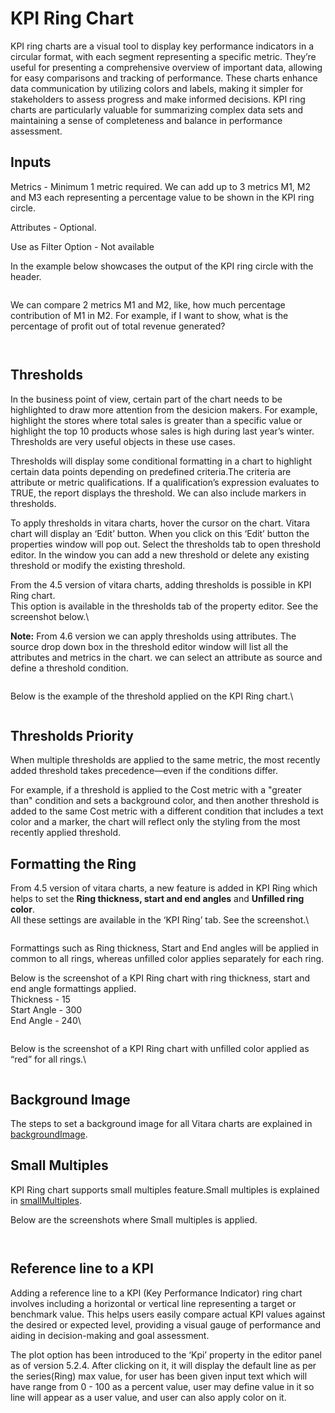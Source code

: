# KPI Ring Chart

KPI ring charts are a visual tool to display key performance indicators in a circular format, with each segment representing a specific metric. They’re useful for presenting a comprehensive overview of important data, allowing for easy comparisons and tracking of performance. These charts enhance data communication by utilizing colors and labels, making it simpler for stakeholders to assess progress and make informed decisions. KPI ring charts are particularly valuable for summarizing complex data sets and maintaining a sense of completeness and balance in performance assessment.

## Inputs <a href="#inputs" id="inputs"></a>

Metrics - Minimum 1 metric required. We can add up to 3 metrics M1, M2 and M3 each representing a percentage value to be shown in the KPI ring circle.

Attributes - Optional.

Use as Filter Option - Not available

In the example below showcases the output of the KPI ring circle with the header.

<figure><img src="../.gitbook/assets/KpiRing.png" alt=""><figcaption></figcaption></figure>

We can compare 2 metrics M1 and M2, like, how much percentage contribution of M1 in M2. For example, if I want to show, what is the percentage of profit out of total revenue generated?

<figure><img src="../.gitbook/assets/KPIRing1.png" alt=""><figcaption></figcaption></figure>

<figure><img src="../.gitbook/assets/KPIRing2.png" alt=""><figcaption></figcaption></figure>

## Thresholds <a href="#thresholds" id="thresholds"></a>

In the business point of view, certain part of the chart needs to be highlighted to draw more attention from the desicion makers. For example, highlight the stores where total sales is greater than a specific value or highlight the top 10 products whose sales is high during last year’s winter. Thresholds are very useful objects in these use cases.

Thresholds will display some conditional formatting in a chart to highlight certain data points depending on predefined criteria.The criteria are attribute or metric qualifications. If a qualification’s expression evaluates to TRUE, the report displays the threshold. We can also include markers in thresholds.

To apply thresholds in vitara charts, hover the cursor on the chart. Vitara chart will display an ‘Edit’ button. When you click on this ‘Edit’ button the properties window will pop out. Select the thresholds tab to open threshold editor. In the window you can add a new threshold or delete any existing threshold or modify the existing threshold.

From the 4.5 version of vitara charts, adding thresholds is possible in KPI Ring chart.\
This option is available in the thresholds tab of the property editor. See the screenshot below.\


**Note:** From 4.6 version we can apply thresholds using attributes. The source drop down box in the threshold editor window will list all the attributes and metrics in the chart. we can select an attribute as source and define a threshold condition.&#x20;

<figure><img src="../.gitbook/assets/KPIRing5.png" alt=""><figcaption></figcaption></figure>

Below is the example of the threshold applied on the KPI Ring chart.\


<figure><img src="../.gitbook/assets/KPIRing6.png" alt=""><figcaption></figcaption></figure>

## Thresholds Priority

When multiple thresholds are applied to the same metric, the most recently added threshold takes precedence—even if the conditions differ.

For example, if a threshold is applied to the Cost metric with a "greater than" condition and sets a background color, and then another threshold is added to the same Cost metric with a different condition that includes a text color and a marker, the chart will reflect only the styling from the most recently applied threshold.

## Formatting the Ring <a href="#formatting-the-ring" id="formatting-the-ring"></a>

From 4.5 version of vitara charts, a new feature is added in KPI Ring which helps to set the **Ring thickness, start and end angles** and **Unfilled ring color**.\
All these settings are available in the ‘KPI Ring’ tab. See the screenshot.\


<figure><img src="../.gitbook/assets/KPIRing7.png" alt=""><figcaption></figcaption></figure>

Formattings such as Ring thickness, Start and End angles will be applied in common to all rings, whereas unfilled color applies separately for each ring.

Below is the screenshot of a KPI Ring chart with ring thickness, start and end angle formattings applied.\
Thickness - 15\
Start Angle - 300\
End Angle - 240\


<figure><img src="../.gitbook/assets/KPIRing8.png" alt=""><figcaption></figcaption></figure>

Below is the screenshot of a KPI Ring chart with unfilled color applied as “red” for all rings.\


<figure><img src="../.gitbook/assets/KPIRing9.png" alt=""><figcaption></figcaption></figure>

## Background Image <a href="#background-image" id="background-image"></a>

The steps to set a background image for all Vitara charts are explained in [backgroundImage](background-images.md).

## Small Multiples <a href="#small-multiples" id="small-multiples"></a>

KPI Ring chart supports small multiples feature.Small multiples is explained in [smallMultiples](small-multiples.md).

Below are the screenshots where Small multiples is applied.

<figure><img src="../.gitbook/assets/KPIRing3.png" alt=""><figcaption></figcaption></figure>

<figure><img src="../.gitbook/assets/KPIRing4.png" alt=""><figcaption></figcaption></figure>

## Reference line to a KPI <a href="#reference-line-to-a-kpi" id="reference-line-to-a-kpi"></a>

Adding a reference line to a KPI (Key Performance Indicator) ring chart involves including a horizontal or vertical line representing a target or benchmark value. This helps users easily compare actual KPI values against the desired or expected level, providing a visual gauge of performance and aiding in decision-making and goal assessment.

The plot option has been introduced to the ‘Kpi’ property in the editor panel as of version 5.2.4. After clicking on it, it will display the default line as per the series(Ring) max value, for user has been given input text which will have range from 0 - 100 as a percent value, user may define value in it so line will appear as a user value, and user can also apply color on it.

<figure><img src="../.gitbook/assets/KPI1 (1).png" alt=""><figcaption></figcaption></figure>

<figure><img src="../.gitbook/assets/KPI2.png" alt=""><figcaption></figcaption></figure>
